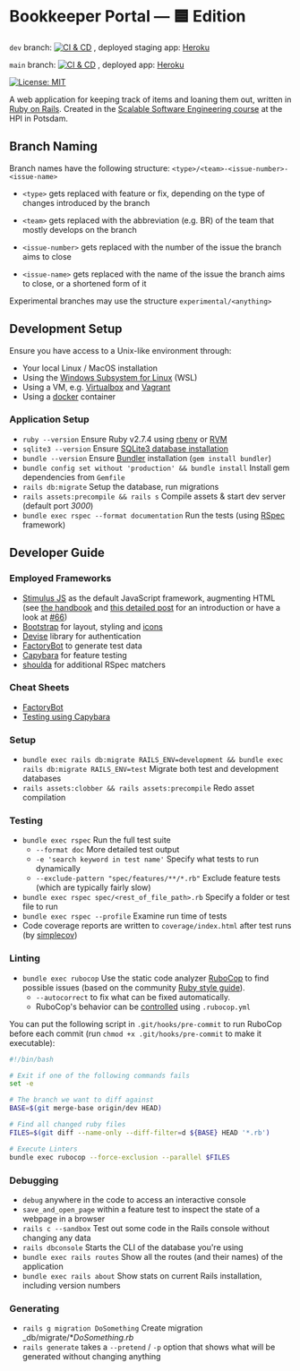 # Bookkeeper Portal — 🟦 Edition
`dev` branch: [![CI & CD](https://github.com/hpi-swt2/bookkeeper-portal-blue/actions/workflows/ci_cd.yml/badge.svg?branch=dev)](https://github.com/hpi-swt2/bookkeeper-portal-blue/actions/workflows/ci_cd.yml)
, deployed staging app: [Heroku](https://bookkeeper-blue-dev.herokuapp.com)

`main` branch: [![CI & CD](https://github.com/hpi-swt2/bookkeeper-portal-blue/actions/workflows/ci_cd.yml/badge.svg?branch=main)](https://github.com/hpi-swt2/bookkeeper-portal-blue/actions/workflows/ci_cd.yml)
, deployed app: [Heroku](https://bookkeeper-blue-main.herokuapp.com)

[![License: MIT](https://img.shields.io/badge/License-MIT-green.svg)](https://opensource.org/licenses/MIT)

A web application for keeping track of items and loaning them out, written in [Ruby on Rails](https://rubyonrails.org/).
Created in the [Scalable Software Engineering course](https://hpi.de/plattner/teaching/winter-term-2022-23/scalable-software-engineering.html) at the HPI in Potsdam.

## Branch Naming

Branch names have the following structure: `<type>/<team>-<issue-number>-<issue-name>`

- `<type>` gets replaced with feature or fix, depending on the type of changes introduced by the branch 

- `<team>` gets replaced with the abbreviation (e.g. BR) of the team that mostly develops on the branch 

- `<issue-number>` gets replaced with the number of the issue the branch aims to close 

- `<issue-name>` gets replaced with the name of the issue the branch aims to close, or a shortened form of it 

Experimental branches may use the structure `experimental/<anything>`

## Development Setup
Ensure you have access to a Unix-like environment through:

* Your local Linux / MacOS installation
* Using the [Windows Subsystem for Linux](https://docs.microsoft.com/en-us/windows/wsl/install) (WSL)
* Using a VM, e.g. [Virtualbox](https://www.virtualbox.org/) and [Vagrant](https://www.vagrantup.com/)
* Using a [docker](https://docs.microsoft.com/en-us/windows/wsl/install) container

### Application Setup
* `ruby --version` Ensure Ruby v2.7.4 using [rbenv](https://github.com/rbenv/rbenv) or [RVM](http://rvm.io/)
* `sqlite3 --version` Ensure [SQLite3 database installation](https://guides.rubyonrails.org/getting_started.html#installing-sqlite3)
* `bundle --version` Ensure [Bundler](https://rubygems.org/gems/bundler) installation (`gem install bundler`)
* `bundle config set without 'production' && bundle install` Install gem dependencies from `Gemfile`
* `rails db:migrate` Setup the database, run migrations
* `rails assets:precompile && rails s` Compile assets & start dev server (default port _3000_)
* `bundle exec rspec --format documentation` Run the tests (using [RSpec](http://rspec.info/) framework)

## Developer Guide

### Employed Frameworks
* [Stimulus JS](https://stimulus.hotwired.dev) as the default JavaScript framework, augmenting HTML (see [the handbook](https://stimulus.hotwired.dev/handbook/origin) and [this detailed post](https://thoughtbot.com/blog/taking-the-most-out-of-stimulus) for an introduction or have a look at [#66](https://github.com/hpi-swt2/bookkeeper-portal-blue/pull/66))
* [Bootstrap](https://getbootstrap.com/docs/5.2) for layout, styling and [icons](https://icons.getbootstrap.com/)
* [Devise](https://github.com/heartcombo/devise) library for authentication
* [FactoryBot](https://github.com/thoughtbot/factory_bot/blob/master/GETTING_STARTED.md#defining-factories) to generate test data
* [Capybara](https://github.com/teamcapybara/capybara#the-dsl) for feature testing
* [shoulda](https://github.com/thoughtbot/shoulda-matchers#matchers) for additional RSpec matchers

### Cheat Sheets
* [FactoryBot](https://devhints.io/factory_bot)
* [Testing using Capybara](https://devhints.io/capybara)

### Setup
* `bundle exec rails db:migrate RAILS_ENV=development && bundle exec rails db:migrate RAILS_ENV=test` Migrate both test and development databases
* `rails assets:clobber && rails assets:precompile` Redo asset compilation

### Testing
* `bundle exec rspec` Run the full test suite
  * `--format doc` More detailed test output
  * `-e 'search keyword in test name'` Specify what tests to run dynamically
  * `--exclude-pattern "spec/features/**/*.rb"` Exclude feature tests (which are typically fairly slow)
* `bundle exec rspec spec/<rest_of_file_path>.rb` Specify a folder or test file to run
* `bundle exec rspec --profile` Examine run time of tests
* Code coverage reports are written to `coverage/index.html` after test runs (by [simplecov](https://github.com/simplecov-ruby/simplecov))

### Linting
* `bundle exec rubocop` Use the static code analyzer [RuboCop](https://github.com/rubocop-hq) to find possible issues (based on the community [Ruby style guide](https://github.com/rubocop-hq/ruby-style-guide)).
  * `--autocorrect` to fix what can be fixed automatically.
  * RuboCop's behavior can be [controlled](https://docs.rubocop.org/en/latest/configuration) using `.rubocop.yml`

You can put the following script in `.git/hooks/pre-commit` to run RuboCop before each commit (run `chmod +x .git/hooks/pre-commit` to make it executable):

```bash
#!/bin/bash

# Exit if one of the following commands fails
set -e

# The branch we want to diff against
BASE=$(git merge-base origin/dev HEAD)

# Find all changed ruby files
FILES=$(git diff --name-only --diff-filter=d ${BASE} HEAD '*.rb')

# Execute Linters
bundle exec rubocop --force-exclusion --parallel $FILES
```

### Debugging
* `debug` anywhere in the code to access an interactive console
* `save_and_open_page` within a feature test to inspect the state of a webpage in a browser
* `rails c --sandbox` Test out some code in the Rails console without changing any data
* `rails dbconsole` Starts the CLI of the database you're using
* `bundle exec rails routes` Show all the routes (and their names) of the application
* `bundle exec rails about` Show stats on current Rails installation, including version numbers

### Generating
* `rails g migration DoSomething` Create migration _db/migrate/*_DoSomething.rb_
* `rails generate` takes a `--pretend` / `-p` option that shows what will be generated without changing anything
